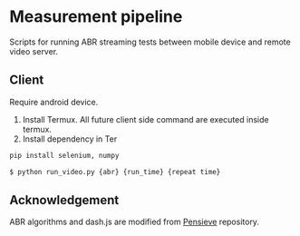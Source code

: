 # Measurement pipeline

Scripts for running ABR streaming tests between mobile device and remote video server.

## Client

Require android device.

1. Install Termux. All future client side command are executed inside termux.
1. Install dependency in Ter  

```sh
pip install selenium, numpy

$ python run_video.py {abr} {run_time} {repeat time}
```

## Acknowledgement

ABR algorithms and dash.js are modified from [Pensieve](http://web.mit.edu/pensieve/) repository.